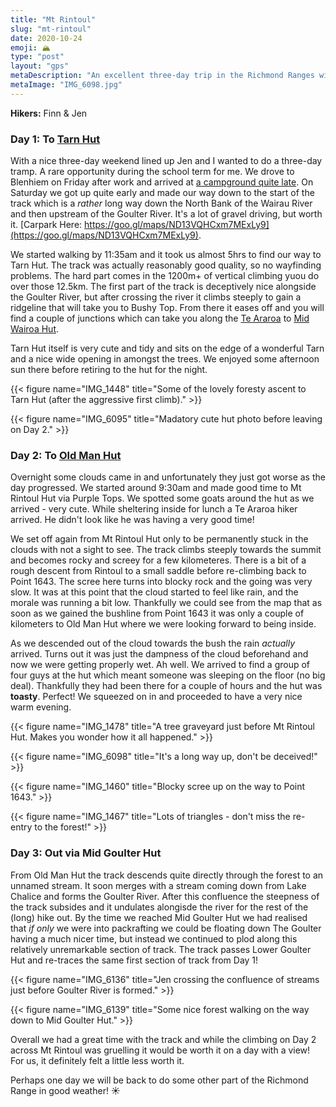 ```yaml
---
title: "Mt Rintoul"
slug: "mt-rintoul"
date: 2020-10-24
emoji: 🏔
type: "post"
layout: "gps"
metaDescription: "An excellent three-day trip in the Richmond Ranges with a good amount of climbing, distance and potential for views on a clear day!"
metaImage: "IMG_6098.jpg"
---
```


__Hikers:__ Finn & Jen

### Day 1: To [Tarn Hut](https://www.doc.govt.nz/parks-and-recreation/places-to-go/marlborough/places/mount-richmond-forest-park/things-to-do/huts/tarn-hut/)

With a nice three-day weekend lined up Jen and I wanted to do a three-day tramp. A rare opportunity during the school term for me. We drove to Blenhiem on Friday after work and arrived at [a campground quite late](https://goo.gl/maps/ijpEVvGPPSdh6i298). On Saturday we got up quite early and made our way down to the start of the track which is a _rather_ long way down the North Bank of the Wairau River and then upstream of the Goulter River. It's a lot of gravel driving, but worth it. [Carpark Here: https://goo.gl/maps/ND13VQHCxm7MExLy9](https://goo.gl/maps/ND13VQHCxm7MExLy9).

We started walking by 11:35am and it took us almost 5hrs to find our way to Tarn Hut. The track was actually reasonably good quality, so no wayfinding problems. The hard part comes in the 1200m+ of vertical climbing yuou do over those 12.5km. The first part of the track is deceptively nice alongside the Goulter River, but after crossing the river it climbs steeply to gain a ridgeline that will take you to Bushy Top. From there it eases off and you will find a couple of junctions which can take you along the [Te Araroa](https://www.teararoa.org.nz/before-you-go/maps-and-notes-download/) to [Mid Wairoa Hut](https://www.doc.govt.nz/parks-and-recreation/places-to-go/marlborough/places/mount-richmond-forest-park/things-to-do/huts/mid-wairoa-hut/).

Tarn Hut itself is very cute and tidy and sits on the edge of a wonderful Tarn and a nice wide opening in amongst the trees. We enjoyed some afternoon sun there before retiring to the hut for the night.

{{< figure name="IMG_1448" title="Some of the lovely foresty ascent to Tarn Hut (after the aggressive first climb)." >}}

{{< figure name="IMG_6095" title="Madatory cute hut photo before leaving on Day 2." >}}

### Day 2: To [Old Man Hut](https://www.doc.govt.nz/parks-and-recreation/places-to-go/marlborough/places/mount-richmond-forest-park/things-to-do/huts/old-man-hut/)

Overnight some clouds came in and unfortunately they just got worse as the day progressed. We started around 9:30am and made good time to Mt Rintoul Hut via Purple Tops. We spotted some goats around the hut as we arrived - very cute. While sheltering inside for lunch a Te Araroa hiker arrived. He didn't look like he was having a very good time!

We set off again from Mt Rintoul Hut only to be permanently stuck in the clouds with not a sight to see. The track climbs steeply towards the summit and becomes rocky and screey for a few kilometeres. There is a bit of a rough descent from Rintoul to a small saddle before re-climbing back to Point 1643. The scree here turns into blocky rock and the going was very slow. It was at this point that the cloud started to feel like rain, and the morale was running a bit low. Thankfully we could see from the map that as soon as we gained the bushline from Point 1643 it was only a couple of kilometers to Old Man Hut where we were looking forward to being inside.

As we descended out of the cloud towards the bush the rain _actually_ arrived. Turns out it was just the dampness of the cloud beforehand and now we were getting properly wet. Ah well. We arrived to find a group of four guys at the hut which meant someone was sleeping on the floor (no big deal). Thankfully they had been there for a couple of hours and the hut was __toasty__. Perfect! We squeezed on in and proceeded to have a very nice warm evening.

{{< figure name="IMG_1478" title="A tree graveyard just before Mt Rintoul Hut. Makes you wonder how it all happened." >}}

{{< figure name="IMG_6098" title="It's a long way up, don't be deceived!" >}}

{{< figure name="IMG_1460" title="Blocky scree up on the way to Point 1643." >}}

{{< figure name="IMG_1467" title="Lots of triangles - don't miss the re-entry to the forest!" >}}

### Day 3: Out via Mid Goulter Hut

From Old Man Hut the track descends quite directly through the forest to an unnamed stream. It soon merges with a stream coming down from Lake Chalice and forms the Goulter River. After this confluence the steepness of the track subsides and it undulates alongisde the river for the rest of the (long) hike out. By the time we reached Mid Goulter Hut we had realised that _if only_ we were into packrafting we could be floating down The Goulter having a much nicer time, but instead we continued to plod along this relatively unremarkable section of track. The track passes Lower Goulter Hut and re-traces the same first section of track from Day 1!

{{< figure name="IMG_6136" title="Jen crossing the confluence of streams just before Goulter River is formed." >}}

{{< figure name="IMG_6139" title="Some nice forest walking on the way down to Mid Goulter Hut." >}}

Overall we had a great time with the track and while the climbing on Day 2 across Mt Rintoul was gruelling it would be worth it on a day with a view! For us, it definitely felt a little less worth it.

Perhaps one day we will be back to do some other part of the Richmond Range in good weather! ☀️
